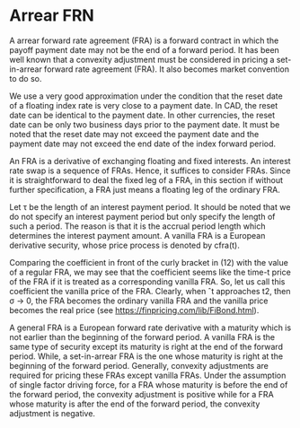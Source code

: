 # Arrear FRN

A arrear forward rate agreement (FRA) is a forward contract in which the payoff payment date may not be the end of a forward period. It has been well known that a convexity adjustment must be considered in pricing a set-in-arrear forward rate agreement (FRA). It also becomes market convention to do so.

We use a very good approximation under the condition that the reset date of a floating index rate is very close to a payment date. In CAD, the reset date can be identical to the payment date. In other currencies, the reset date can be only two business days prior to the payment date. It must be noted that the reset date may not exceed the payment date and the payment date may not exceed the end date of the index forward period.

An FRA is a derivative of exchanging floating and fixed interests. An interest rate swap is a sequence of FRAs. Hence, it suffices to consider FRAs. Since it is straightforward to deal the fixed leg of a FRA, in this section if without further specification, a FRA just means a floating leg of the ordinary FRA.

Let τ be the length of an interest payment period. It should be noted that we do not specify an interest payment period but only specify the length of such a period. The reason is that it is the accrual period length which determines the interest payment amount. A vanilla FRA is a European derivative security, whose price process is denoted by cfra(t).

Comparing the coefficient in front of the curly bracket in (12) with the value of a regular FRA, we may see that the coefficient seems like the time-t price of the FRA if it is treated as a corresponding vanilla FRA. So, let us call this coefficient the vanilla price of the FRA. Clearly, when ˆt approaches t2, then σ -> 0, the FRA becomes the ordinary vanilla FRA and the vanilla price becomes the real price (see https://finpricing.com/lib/FiBond.html). 

A general FRA is a European forward rate derivative with a maturity which is not earlier than the beginning of the forward period. A vanilla FRA is the same type of security except its maturity is right at the end of the forward period. While, a set-in-arrear FRA is the one whose maturity is right at the beginning of the forward period. Generally, convexity adjustments are required for pricing these FRAs except vanilla FRAs. Under the assumption of single factor driving force, for a FRA whose maturity is before the end of the forward period, the convexity adjustment is positive while for a FRA whose maturity is after the end of the forward period, the convexity adjustment is negative.

